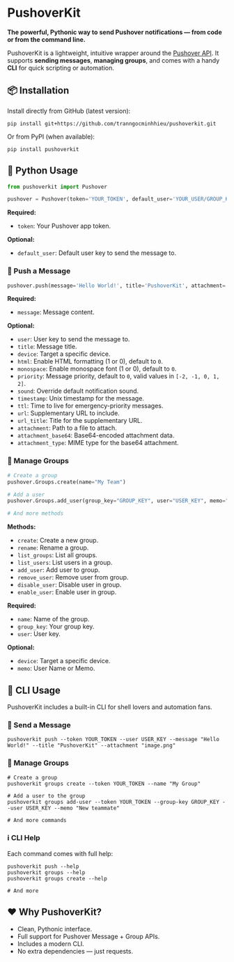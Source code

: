 # PushoverKit
**The powerful, Pythonic way to send Pushover notifications — from code or from the command line.**

PushoverKit is a lightweight, intuitive wrapper around the [Pushover API](https://pushover.net/api). It supports **sending messages**, **managing groups**, and comes with a handy **CLI** for quick scripting or automation.

## 📦 Installation

Install directly from GitHub (latest version):
```shell
pip install git+https://github.com/tranngocminhhieu/pushoverkit.git
```

Or from PyPI (when available):
```shell
pip install pushoverkit
```

## 🐍 Python Usage
```python
from pushoverkit import Pushover

pushover = Pushover(token='YOUR_TOKEN', default_user='YOUR_USER/GROUP_KEY')
```

**Required:**
- `token`: Your Pushover app token.

**Optional:**
- `default_user`: Default user key to send the message to.


### 📨 Push a Message
```python
pushover.push(message='Hello World!', title='PushoverKit', attachment='image.png') # Use default_user
```

**Required:**
- `message`: Message content.

**Optional:**
- `user`: User key to send the message to.
- `title`: Message title.
- `device`: Target a specific device.
- `html`: Enable HTML formatting (1 or 0), default to `0`.
- `monospace`: Enable monospace font (1 or 0), default to `0`.
- `priority`: Message priority, default to `0`, valid values in `[-2, -1, 0, 1, 2]`.
- `sound`: Override default notification sound.
- `timestamp`: Unix timestamp for the message.
- `ttl`: Time to live for emergency-priority messages.
- `url`: Supplementary URL to include.
- `url_title`: Title for the supplementary URL.
- `attachment`: Path to a file to attach.
- `attachment_base64`: Base64-encoded attachment data.
- `attachment_type`: MIME type for the base64 attachment.

### 👥 Manage Groups
```python
# Create a group
pushover.Groups.create(name="My Team")

# Add a user
pushover.Groups.add_user(group_key="GROUP_KEY", user="USER_KEY", memo="New teammate")

# And more methods
```

**Methods:**
- `create`: Create a new group.
- `rename`: Rename a group.
- `list_groups`: List all groups.
- `list_users`: List users in a group.
- `add_user`: Add user to group.
- `remove_user`: Remove user from group.
- `disable_user`: Disable user in group.
- `enable_user`: Enable user in group.

**Required:**
- `name`: Name of the group.
- `group_key`: Your group key.
- `user`: User key.

**Optional:**
- `device`: Target a specific device.
- `memo`: User Name or Memo.

## 🧰 CLI Usage
PushoverKit includes a built-in CLI for shell lovers and automation fans.

### 🔹 Send a Message
```shell
pushoverkit push --token YOUR_TOKEN --user USER_KEY --message "Hello World!" --title "PushoverKit" --attachment "image.png"
```

### 🔹 Manage Groups
```shell
# Create a group
pushoverkit groups create --token YOUR_TOKEN --name "My Group"

# Add a user to the group
pushoverkit groups add-user --token YOUR_TOKEN --group-key GROUP_KEY --user USER_KEY --memo "New teammate"

# And more commands
```
### ℹ️ CLI Help
Each command comes with full help:
```shell
pushoverkit push --help
pushoverkit groups --help
pushoverkit groups create --help

# And more
```

## ❤️ Why PushoverKit?
-  Clean, Pythonic interface.
-  Full support for Pushover Message + Group APIs.
-  Includes a modern CLI.
-  No extra dependencies — just requests.